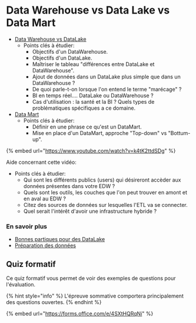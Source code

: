 # Data Warehouse vs Data Lake vs Data Mart

* [Data Warehouse vs DataLake](https://www.talend.com/fr/resources/data-lake-vs-data-warehouse/)
  * Points clés à étudier:
    * Objectifs d'un DataWarehouse.
    * Objectifs d'un DataLake.
    * Maîtriser le tableau "différences entre DataLake et DataWarehouse".
    * Ajout de données dans un DataLake plus simple que dans un DataWarehouse ?
    * De quoi parle-t-on lorsque l'on entend le terme "marécage" ?
    * BI en temps réel.... DataLake ou DataWarehouse ?
    * Cas d'utilisation : la santé et la BI ? Quels types de problématiques spécifiques a ce domaine.
* [Data Mart](https://www.oracle.com/fr/database/data-mart-definition.html)
  * Points clés à étudier:
    * Définir en une phrase ce qu'est un DataMart.
    * Mise en place d'un DataMart, approche "Top-down" vs "Bottum-up".

{% embed url="https://www.youtube.com/watch?v=k4tK2ttdSDg" %}

Aide concernant cette vidéo:

* Points clés à étudier:
  * Qui sont les différents publics (users) qui désireront accèder aux données présentes dans votre EDW ?
  * Quels sont les outils, les couches que l'on peut trouver en amont et en aval au EDW ?
  * Citez des sources de données sur lesquelles l'ETL va se connecter.
  * Quel serait l'intérêt d'avoir une infrastructure hybride ?

### En savoir plus

* [Bonnes partiques pour des DataLake](https://www.cartelis.com/blog/data-lake-definition-enjeux/)
* [Préparation des données](https://www.talend.com/fr/resources/what-is-data-preparation/)

## Quiz formatif

Ce quiz formatif vous permet de voir des exemples de questions pour l'évaluation.

{% hint style="info" %}
L'épreuve sommative comportera principalement des questions ouvertes.
{% endhint %}

{% embed url="https://forms.office.com/e/4SXtHQRqNi" %}

